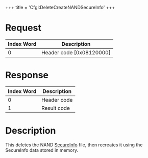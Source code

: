+++
title = 'CfgI:DeleteCreateNANDSecureInfo'
+++

# Request

| Index Word | Description                |
|------------|----------------------------|
| 0          | Header code \[0x08120000\] |

# Response

| Index Word | Description |
|------------|-------------|
| 0          | Header code |
| 1          | Result code |

# Description

This deletes the NAND [SecureInfo](Nandrw/sys/SecureInfo_A "wikilink")
file, then recreates it using the SecureInfo data stored in memory.